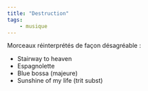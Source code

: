 ```yaml
---
title: "Destruction"
tags:
    - musique
---
```


Morceaux réinterprétés de façon désagréable :

- Stairway to heaven
- Espagnolette
- Blue bossa (majeure)
- Sunshine of my life (trit subst)
